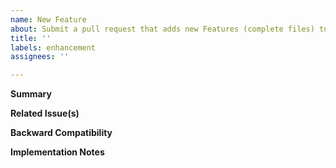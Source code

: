```yaml
---
name: New Feature
about: Submit a pull request that adds new Features (complete files) to PyRolL
title: ''
labels: enhancement
assignees: ''

---
```


**Summary**

<!--Briefly describe the new feature(s) included in this pull request.-->

**Related Issue(s)**

<!--If this addresses an open GitHub issue for this project, please mention the issue number here, and describe the relation. Use the phrases `fixes #221` or `closes #135`, when you want an issue to be automatically closed when the pull request is merged-->

**Backward Compatibility**

<!--Please state whether any changes in the pull request will break backward compatibility for inputs, and - if yes - explain what has been changed and why-->

**Implementation Notes**

<!--Provide any relevant details about how the new feature(s) are implemented, how correctness was verified, how other features - if any - in PyRolL are affected-->
